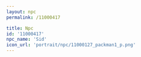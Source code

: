 ```yaml
---
layout: npc
permalink: /11000417

title: Npc
id: '11000417'
npc_name: 'Sid'
icon_url: 'portrait/npc/11000127_packman1_p.png'
---
```


